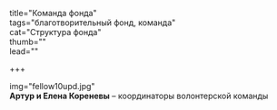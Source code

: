 title="Команда фонда"  
tags="благотворительный фонд, команда"  
cat="Структура фонда"  
thumb=""  
lead=""  

+++

img="fellow10upd.jpg"  
**Артур и Елена Кореневы** – координаторы волонтерской команды  
